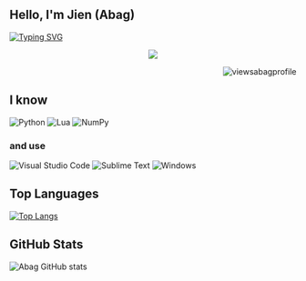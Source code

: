 <h2>Hello, I'm Jien (Abag)</h2>
<a href="https://git.io/typing-svg"><img src="https://readme-typing-svg.herokuapp.com?font=Fira+Code&pause=1000&width=435&lines=Python%2C+Lua(Luau%2C+GLua)+Coder" alt="Typing SVG" /></a>

<p align='center'>
  <img src= 'https://capsule-render.vercel.app/api?type=rect&color=gradient&height=2.5'/>
</p>

<p align="right"> <img src="https://komarev.com/ghpvc/?username=abag12-00&label=Profile%20views&color=0e75b6&style=flat" alt="viewsabagprofile" /> </p>

<h2>I know</h2>

![Python](https://img.shields.io/badge/python-3670A0?style=for-the-badge&logo=python&logoColor=ffdd54) ![Lua](https://img.shields.io/badge/lua-%232C2D72.svg?style=for-the-badge&logo=lua&logoColor=white) ![NumPy](https://img.shields.io/badge/numpy-%23013243.svg?style=for-the-badge&logo=numpy&logoColor=white)

<h3>and use</h3>

![Visual Studio Code](https://img.shields.io/badge/Visual%20Studio%20Code-0078d7.svg?style=for-the-badge&logo=visual-studio-code&logoColor=white) ![Sublime Text](https://img.shields.io/badge/sublime_text-%23575757.svg?style=for-the-badge&logo=sublime-text&logoColor=important) ![Windows](https://img.shields.io/badge/Windows-0078D6?style=for-the-badge&logo=windows&logoColor=white)

<h2>Top Languages</h2>

[![Top Langs](https://github-readme-stats.vercel.app/api/top-langs/?username=abag12&layout=compact)](https://github.com/anuraghazra/github-readme-stats)

<h2>GitHub Stats</h2>

![Abag GitHub stats](https://github-readme-stats.vercel.app/api?username=abag12&show_icons=true&theme=transparent)
